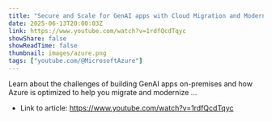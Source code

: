 ```yaml
---
title: "Secure and Scale for GenAI apps with Cloud Migration and Modernization"
date: 2025-06-13T20:00:03Z
link: https://www.youtube.com/watch?v=1rdfQcdTqyc
showShare: false
showReadTime: false
thumbnail: images/azure.png
tags: ["youtube.com/@MicrosoftAzure"]
---
```

Learn about the challenges of building GenAI apps on-premises and how Azure is optimized to help you migrate and modernize ...

- Link to article: https://www.youtube.com/watch?v=1rdfQcdTqyc